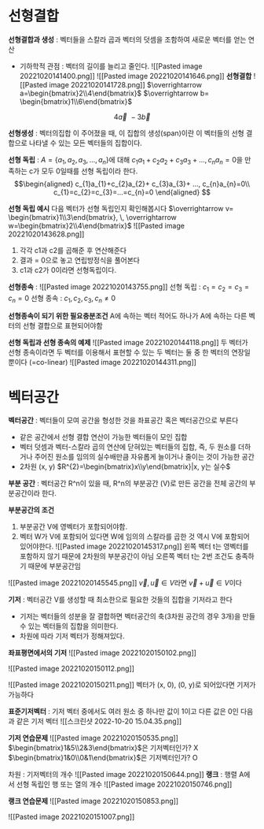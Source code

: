 
# 선형결합
__선형결합과 생성__ : 벡터들을 스칼라 곱과 벡터의 덧셈을 조함하여 새로운 벡터를 얻는 연산
- 기하학적 관점 : 벡터의 길이를 늘리고 줄인다.
![[Pasted image 20221020141400.png]]
![[Pasted image 20221020141646.png]]
__선형결합__
![[Pasted image 20221020141728.png]]
$\overrightarrow a=\begin{bmatrix}2\\4\end{bmatrix}$ $\overrightarrow b= \begin{bmatrix}1\\6\end{bmatrix}$

$$4\overrightarrow a  \,\, -3\overrightarrow b$$

__선형생성__ : 벡터의집합 이 주어졌을 때, 이 집합의 생성(span)이란 이 벡터들의 선형 결합으로 나타낼 수 있는 모든 벡터들의 집합이다.

__선형 독립__ : $A=\{a_{1}, a_{2}, a_{3}, ..., a_{n}\}$에 대해  $c_{1}a_{1}+c_{2}a_{2}+ c_{3}a_{3}+ ..., c_{n}a_{n}=0$을 만족하는 c가 모두 0일때를 선형 독립이라 한다.
$$\begin{aligned}
c_{1}a_{1}+c_{2}a_{2}+ c_{3}a_{3}+ ..., c_{n}a_{n}=0\\
c_{1}=c_{2}=c_{3}=...=c_{n}=0
\end{aligned}
$$

__선형 독립 예시__
다음 벡터가 선형 독립인지 확인해봅시다
$\overrightarrow v= \begin{bmatrix}1\\3\end{bmatrix}, \, \overrightarrow w=\begin{bmatrix}2\\4\end{bmatrix}$
![[Pasted image 20221020143628.png]]
1. 각각 c1과 c2를 곱해준 후 연산해준다
2. 결과 = 0으로 놓고 연립방정식을 풀어본다
3. c1과 c2가 0이라면 선형독립이다.

__선형종속__ :
![[Pasted image 20221020143755.png]]
선형 독립 : $c_{1}=c_{2}= c_{3}=c_{n}= 0$
선형 종속 : $c_{1}, c_{2}, c_{3}, c_{n}\ne 0$

__선형종속이 되기 위한 필요충분조건__
A에 속하는 벡터 적어도 하나가 A에 속하는 다른 벡터의 선형 결합으로 표현되어야함

__선형 독립과 선형 종속의 예제__
![[Pasted image 20221020144118.png]]
두 벡터가 선형 종속이라면 두 벡터를 이용해서 표현할 수 있는 두 벡터는 둘 중 한 벡터의 연장일 뿐이다 (=co-linear)
![[Pasted image 20221020144311.png]]

# 벡터공간 
__벡터공간__ : 벡터들이 모여 공간을 형성한 것을 좌표공간 혹은 벡터공간으로 부른다
- 같은 공간에서 선형 결합 연산이 가능한 벡터들이 모인 집합
- 벡터 덧셈과 벡터-스칼라 곱의 연산에 닫혀있는 벡터들의 집합, 즉, 두 원소를 더하거나 주어진 원소를 임의의 실수배만큼 자유롭게 늘이거나 줄이는 것이 가능한 공간
- 2차원 (x, y) $R^{2}=\begin{bmatrix}x\\y\end{bmatrix}|x, y는 실수$

__부분 공간__ : 벡터공간 R^n이 있을 때, R^n의 부분공간 (V)로 만든 공간을 전체 공간의 부분공간이라 한다.

__부분공간의 조건__
1. 부분공간 V에 영벡터가 포함되어야함.
2. 벡터 W가 V에 포함되어 있다면 W에 임의의 스칼라를 곱한 것 역시 V에 포함되어 있어야한다.
![[Pasted image 20221020145317.png]]
왼쪽 벡터 t는 영벡터를 포함하지 않기 때문에 2차원의 부분공간이 아님
오른쪽 벡터 t는 2번 조건도 충족하기 때문에 부분공간임

![[Pasted image 20221020145545.png]]
$\overrightarrow v, \overrightarrow u \in V$라면 $\overrightarrow v+ \overrightarrow u \in V$이다

__기저__ : 벡터공간 V를 생성할 때 최소한으로 필요한 것들의 집합을 기저라고 한다
- 기저는 벡터들의 성분을 잘 결합하면 벡터공간의 축(3차원 공간의 경우 3개)을 만들 수 있는 벡터들의 집합을 의미한다.
- 차원에 따라 기저 벡터가 정해져있다.

__좌표평면에서의 기저__
![[Pasted image 20221020150102.png]]


![[Pasted image 20221020150112.png]]


![[Pasted image 20221020150211.png]]
벡터가 (x, 0), (0, y)로 되어있다면 기저가 가능하다


__표준기저벡터__ : 기저 벡터 중에서도 여러 원소 중 하나만 값이 1이고 다른 값은 0인 다음과 같은 기저 벡터
![[스크린샷 2022-10-20 15.04.35.png]]

__기저 연습문제__
![[Pasted image 20221020150535.png]]
$\begin{bmatrix}1&5\\2&3\end{bmatrix}$은 기저벡터인가? X
$\begin{bmatrix}1&0\\0&1\end{bmatrix}$은 기저벡터인가? O

차원 : 기저벡터의 개수
![[Pasted image 20221020150644.png]]
__랭크__ : 행렬 A에서 선형 독립인 행 또는 열의 개수
![[Pasted image 20221020150746.png]]

__랭크 연습문제__
![[Pasted image 20221020150853.png]]

![[Pasted image 20221020151007.png]]
